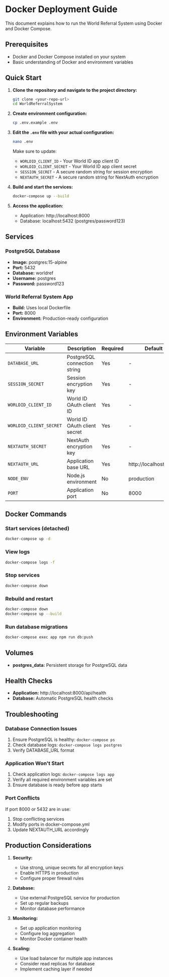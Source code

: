 # Docker Deployment Guide

This document explains how to run the World Referral System using Docker and Docker Compose.

## Prerequisites

- Docker and Docker Compose installed on your system
- Basic understanding of Docker and environment variables

## Quick Start

1. **Clone the repository and navigate to the project directory:**
   ```bash
   git clone <your-repo-url>
   cd WorldReferralSystem
   ```

2. **Create environment configuration:**
   ```bash
   cp .env.example .env
   ```

3. **Edit the `.env` file with your actual configuration:**
   ```bash
   nano .env
   ```
   
   Make sure to update:
   - `WORLDID_CLIENT_ID` - Your World ID app client ID
   - `WORLDID_CLIENT_SECRET` - Your World ID app client secret
   - `SESSION_SECRET` - A secure random string for session encryption
   - `NEXTAUTH_SECRET` - A secure random string for NextAuth encryption

4. **Build and start the services:**
   ```bash
   docker-compose up --build
   ```

5. **Access the application:**
   - Application: http://localhost:8000
   - Database: localhost:5432 (postgres/password123)

## Services

### PostgreSQL Database
- **Image:** postgres:15-alpine
- **Port:** 5432
- **Database:** worldref
- **Username:** postgres
- **Password:** password123

### World Referral System App
- **Build:** Uses local Dockerfile
- **Port:** 8000
- **Environment:** Production-ready configuration

## Environment Variables

| Variable | Description | Required | Default |
|----------|-------------|----------|---------|
| `DATABASE_URL` | PostgreSQL connection string | Yes | - |
| `SESSION_SECRET` | Session encryption key | Yes | - |
| `WORLDID_CLIENT_ID` | World ID OAuth client ID | Yes | - |
| `WORLDID_CLIENT_SECRET` | World ID OAuth client secret | Yes | - |
| `NEXTAUTH_SECRET` | NextAuth encryption key | Yes | - |
| `NEXTAUTH_URL` | Application base URL | Yes | http://localhost:8000 |
| `NODE_ENV` | Node.js environment | No | production |
| `PORT` | Application port | No | 8000 |

## Docker Commands

### Start services (detached)
```bash
docker-compose up -d
```

### View logs
```bash
docker-compose logs -f
```

### Stop services
```bash
docker-compose down
```

### Rebuild and restart
```bash
docker-compose down
docker-compose up --build
```

### Run database migrations
```bash
docker-compose exec app npm run db:push
```

## Volumes

- **postgres_data:** Persistent storage for PostgreSQL data

## Health Checks

- **Application:** http://localhost:8000/api/health
- **Database:** Automatic PostgreSQL health checks

## Troubleshooting

### Database Connection Issues
1. Ensure PostgreSQL is healthy: `docker-compose ps`
2. Check database logs: `docker-compose logs postgres`
3. Verify DATABASE_URL format

### Application Won't Start
1. Check application logs: `docker-compose logs app`
2. Verify all required environment variables are set
3. Ensure database is ready before app starts

### Port Conflicts
If port 8000 or 5432 are in use:
1. Stop conflicting services
2. Modify ports in docker-compose.yml
3. Update NEXTAUTH_URL accordingly

## Production Considerations

1. **Security:**
   - Use strong, unique secrets for all encryption keys
   - Enable HTTPS in production
   - Configure proper firewall rules

2. **Database:**
   - Use external PostgreSQL service for production
   - Set up regular backups
   - Monitor database performance

3. **Monitoring:**
   - Set up application monitoring
   - Configure log aggregation
   - Monitor Docker container health

4. **Scaling:**
   - Use load balancer for multiple app instances
   - Consider read replicas for database
   - Implement caching layer if needed